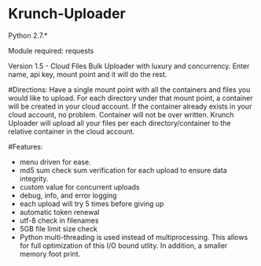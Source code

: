 Krunch-Uploader
===============
Python 2.7.*

Module required: requests

Version 1.5 - Cloud Files Bulk Uploader with luxury and concurrency. Enter name, api key, mount point and it will do the rest.

#Directions:
Have a single mount point with all the containers and files you would like to upload. 
For each directory under that mount point, a container will be created in your cloud account.
If the container already exists in your cloud account, no problem. Container will not be over written.
Krunch Uploader will upload all your files per each directory/container to the relative container in the cloud account.

#Features:
 * menu driven for ease.
 * md5 sum check sum verification for each upload to ensure data integrity. 
 * custom value for concurrent uploads
 * debug, info, and error logging
 * each upload will try 5 times before giving up
 * automatic token renewal
 * utf-8 check in filenames
 * 5GB file limit size check
 * Python multi-threading is used instead of multiprocessing. This allows for full optimization of this I/O bound utlity. In addition, a smaller memory foot print. 
